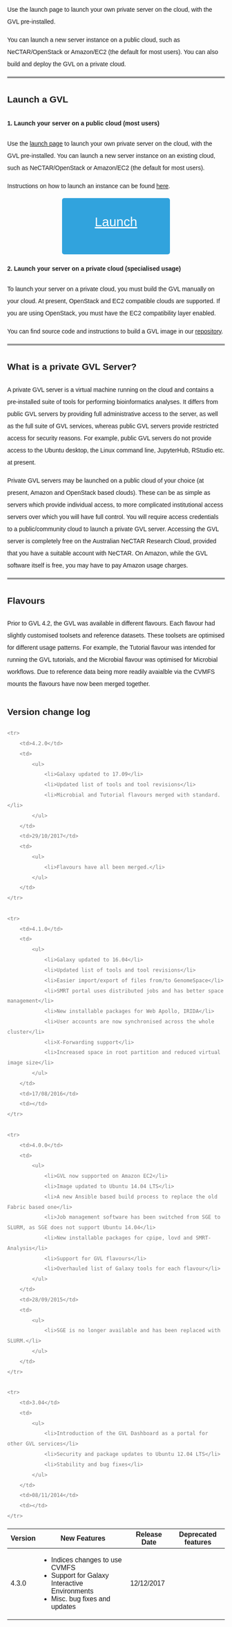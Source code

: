 <style type="text/css">
  #gvl-launch-button,
  #gvl-launch-button:active,
  #gvl-launch-button:visited {
    font-size: 30px;
    height: 80px;
    width: 200px;
    padding: 25px;
    border-radius: 5px;
    background: #31A3DD;
    text-align: center;
    color: white;
    display: block;
    margin: auto;
  }
  #gvl-launch-button:hover {
    background: #2a6496 !important;
    color: white;
  }
  td {
    text-align: left !important;
  }
  td ul {
    padding-left: 20px;
  }
  code {
    color: #777777;
  }
  body {
    line-height: 2;
    font-family: "Helvetica";
  }
  hr {
    border-top: 3px solid #C0C0C0;
  }
</style>


Use the launch page to launch your own private server on the cloud, with the GVL pre-installed.

You can launch a new server instance on a public cloud, such as NeCTAR/OpenStack or Amazon/EC2 (the default for most users). You can also build and deploy the GVL on a private cloud.

-----

## Launch a GVL

#### 1. Launch your server on a public cloud (most users)

Use the [launch page](http://launch.usegalaxy.org) to launch your own private server on the cloud, with the GVL pre-installed. You can launch a new server instance on an existing cloud, such as NeCTAR/OpenStack or Amazon/EC2 (the default for most users).

Instructions on how to launch an instance can be found [here](http://melbournebioinformatics.github.io/MelBioInf_docs/tutorials/gvl_launch/gvl_launch/).

<a id="gvl-launch-button" href="http://launch.usegalaxy.org">Launch</a>


#### 2. Launch your server on a private cloud (specialised usage)

To launch your server on a private cloud, you must build the GVL manually on your cloud. At present, OpenStack and EC2 compatible clouds are supported. If you are using OpenStack, you must have the EC2 compatibility layer enabled.

You can find source code and instructions to build a GVL image in our [repository](https://github.com/gvlproject/gvl.ansible.playbook).

-----

## What is a private GVL Server?

A private GVL server is a virtual machine running on the cloud and contains a pre-installed suite of tools for performing bioinformatics analyses. It differs from public GVL servers by providing full administrative access to the server, as well as the full suite of GVL services, whereas public GVL servers provide restricted access for security reasons. For example, public GVL servers do not provide access to the Ubuntu desktop, the Linux command line, JupyterHub, RStudio etc. at present.

Private GVL servers may be launched on a public cloud of your choice (at present, Amazon and OpenStack based clouds). These can be as simple as servers which provide individual access, to more complicated institutional access servers over which you will have full control. You will require access credentials to a public/community cloud to launch a private GVL server. Accessing the GVL server is completely free on the Australian NeCTAR Research Cloud, provided that you have a suitable account with NeCTAR. On Amazon, while the GVL software itself is free, you may have to pay Amazon usage charges.

-----

## Flavours

Prior to GVL 4.2, the GVL was available in different flavours. Each flavour had slightly customised toolsets and reference datasets. These toolsets are optimised for different usage patterns. For example, the Tutorial flavour was intended for running the GVL tutorials, and the Microbial flavour was optimised for Microbial workflows. Due to reference data being more readily avaialble via the CVMFS mounts the flavours have now been merged together.

<!--
##### What is a flavour?

Flavours are versions of the GVL with slightly customised toolsets. These toolsets are optimised for different usage patterns. For example, the Tutorial flavour is intended for running the GVL tutorials, and the Microbial flavour is optimised for Microbial workflows.



| Flavour   | Description                                                                                                                                                                                                                  | Preinstalled Tools                                                                                       | Optionally Installable                                                                                                                       |
| --------- | ---------------------------------------------------------------------------------------------------------------------------------------------------------------------------------------------------------------------------- | -------------------------------------------------------------------------------------------------------- | -------------------------------------------------------------------------------------------------------------------------------------------- |
| Base      | A basic GVL flavour with all options available for configuration. Use this option if you want to configure custom storage options, and individualy select which components to install.                                       | Galaxy - with the standard GVL toolset, Cloudman, VNC, Command line access                               | RStudio, JupyterHub, PacBio's SMRT Analysis, Public Health Canada's IRIDA, WebApollo, Pathway Tools, LOVD, Cpipe, Pancancer BWA-Mem Workflow |
| Tutorial  | The tutorial flavour of the GVL contains all the tools required for the GVL tutorials preinstalled. Choose this option when your main purpose is educational and you want to follow the GVL tutorials with the least hassle. | Galaxy - with the standard GVL toolset, Cloudman, VNC, Command line access, RStudio, JupyterHub          | PacBio's SMRT Analysis, Public Health Canada's IRIDA, WebApollo, Pathway Tools, LOVD, Cpipe, Pancancer BWA-Mem Workflow                      |
| Microbial | GVL Microbial is similar to GVL base, but Galaxy and command line tools have been optimised for microbial workflows.                                                                                                         | Galaxy - with microbial tools (e.g. SPAdes, Prokka, Artemis, Snippy), Cloudman, VNC, Command line access | Same as base                                                                                                                                 |

-----
-->
## Version change log

<table>
<thead>
<tr>
    <th>Version</th>
    <th>New Features</th>
    <th>Release Date</th>
    <th>Deprecated features</th>
</tr>
</thead>

<tbody>
    <tr>
        <td>4.3.0</td>
        <td>
            <ul>
                <li>Indices changes to use CVMFS</li>
                <li>Support for Galaxy Interactive Environments</li>
                <li>Misc. bug fixes and updates</li>
            </ul>
        </td>
        <td>12/12/2017</td>
        <td></td>
    </tr>

    <tr>
        <td>4.2.0</td>
        <td>
            <ul>
                <li>Galaxy updated to 17.09</li>
                <li>Updated list of tools and tool revisions</li>
                <li>Microbial and Tutorial flavours merged with standard.</li>
            </ul>
        </td>
        <td>29/10/2017</td>
        <td>
            <ul>
                <li>Flavours have all been merged.</li>
            </ul>
        </td>
    </tr>

    <tr>
        <td>4.1.0</td>
        <td>
            <ul>
                <li>Galaxy updated to 16.04</li>
                <li>Updated list of tools and tool revisions</li>
                <li>Easier import/export of files from/to GenomeSpace</li>
                <li>SMRT portal uses distributed jobs and has better space management</li>
                <li>New installable packages for Web Apollo, IRIDA</li>
                <li>User accounts are now synchronised across the whole cluster</li>
                <li>X-Forwarding support</li>
                <li>Increased space in root partition and reduced virtual image size</li>
            </ul>
        </td>
        <td>17/08/2016</td>
        <td></td>
    </tr>

    <tr>
        <td>4.0.0</td>
        <td>
            <ul>
                <li>GVL now supported on Amazon EC2</li>
                <li>Image updated to Ubuntu 14.04 LTS</li>
                <li>A new Ansible based build process to replace the old Fabric based one</li>
                <li>Job management software has been switched from SGE to SLURM, as SGE does not support Ubuntu 14.04</li>
                <li>New installable packages for cpipe, lovd and SMRT-Analysis</li>
                <li>Support for GVL flavours</li>
                <li>Overhauled list of Galaxy tools for each flavour</li>
            </ul>
        </td>
        <td>28/09/2015</td>
        <td>
            <ul>
                <li>SGE is no longer available and has been replaced with SLURM.</li>
            </ul>
        </td>
    </tr>

    <tr>
        <td>3.04</td>
        <td>
            <ul>
                <li>Introduction of the GVL Dashboard as a portal for other GVL services</li>
                <li>Security and package updates to Ubuntu 12.04 LTS</li>
                <li>Stability and bug fixes</li>
            </ul>
        </td>
        <td>08/11/2014</td>
        <td></td>
    </tr>
</tbody>
</table>
